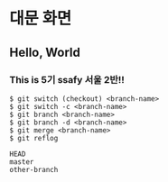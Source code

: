# 대문 화면

## Hello, World

### This is 5기 ssafy 서울 2반!!


```
$ git switch (checkout) <branch-name>
$ git switch -c <branch-name>
$ git branch <branch-name>
$ git branch -d <branch-name>
$ git merge <branch-name>
$ git reflog
```

```
HEAD
master
other-branch
```
